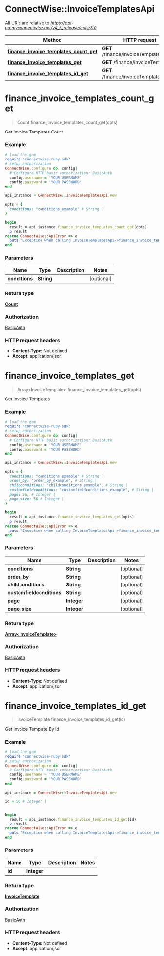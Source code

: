 # ConnectWise::InvoiceTemplatesApi

All URIs are relative to *https://api-na.myconnectwise.net/v4_6_release/apis/3.0*

Method | HTTP request | Description
------------- | ------------- | -------------
[**finance_invoice_templates_count_get**](InvoiceTemplatesApi.md#finance_invoice_templates_count_get) | **GET** /finance/invoiceTemplates/count | 
[**finance_invoice_templates_get**](InvoiceTemplatesApi.md#finance_invoice_templates_get) | **GET** /finance/invoiceTemplates | 
[**finance_invoice_templates_id_get**](InvoiceTemplatesApi.md#finance_invoice_templates_id_get) | **GET** /finance/invoiceTemplates/{id} | 


# **finance_invoice_templates_count_get**
> Count finance_invoice_templates_count_get(opts)



Get Invoice Templates Count

### Example
```ruby
# load the gem
require 'connectwise-ruby-sdk'
# setup authorization
ConnectWise.configure do |config|
  # Configure HTTP basic authorization: BasicAuth
  config.username = 'YOUR USERNAME'
  config.password = 'YOUR PASSWORD'
end

api_instance = ConnectWise::InvoiceTemplatesApi.new

opts = { 
  conditions: "conditions_example" # String | 
}

begin
  result = api_instance.finance_invoice_templates_count_get(opts)
  p result
rescue ConnectWise::ApiError => e
  puts "Exception when calling InvoiceTemplatesApi->finance_invoice_templates_count_get: #{e}"
end
```

### Parameters

Name | Type | Description  | Notes
------------- | ------------- | ------------- | -------------
 **conditions** | **String**|  | [optional] 

### Return type

[**Count**](Count.md)

### Authorization

[BasicAuth](../README.md#BasicAuth)

### HTTP request headers

 - **Content-Type**: Not defined
 - **Accept**: application/json



# **finance_invoice_templates_get**
> Array&lt;InvoiceTemplate&gt; finance_invoice_templates_get(opts)



Get Invoice Templates

### Example
```ruby
# load the gem
require 'connectwise-ruby-sdk'
# setup authorization
ConnectWise.configure do |config|
  # Configure HTTP basic authorization: BasicAuth
  config.username = 'YOUR USERNAME'
  config.password = 'YOUR PASSWORD'
end

api_instance = ConnectWise::InvoiceTemplatesApi.new

opts = { 
  conditions: "conditions_example" # String | 
  order_by: "order_by_example", # String | 
  childconditions: "childconditions_example", # String | 
  customfieldconditions: "customfieldconditions_example", # String | 
  page: 56, # Integer | 
  page_size: 56 # Integer | 
}

begin
  result = api_instance.finance_invoice_templates_get(opts)
  p result
rescue ConnectWise::ApiError => e
  puts "Exception when calling InvoiceTemplatesApi->finance_invoice_templates_get: #{e}"
end
```

### Parameters

Name | Type | Description  | Notes
------------- | ------------- | ------------- | -------------
 **conditions** | **String**|  | [optional] 
 **order_by** | **String**|  | [optional] 
 **childconditions** | **String**|  | [optional] 
 **customfieldconditions** | **String**|  | [optional] 
 **page** | **Integer**|  | [optional] 
 **page_size** | **Integer**|  | [optional] 

### Return type

[**Array&lt;InvoiceTemplate&gt;**](InvoiceTemplate.md)

### Authorization

[BasicAuth](../README.md#BasicAuth)

### HTTP request headers

 - **Content-Type**: Not defined
 - **Accept**: application/json



# **finance_invoice_templates_id_get**
> InvoiceTemplate finance_invoice_templates_id_get(id)



Get Invoice Template By Id

### Example
```ruby
# load the gem
require 'connectwise-ruby-sdk'
# setup authorization
ConnectWise.configure do |config|
  # Configure HTTP basic authorization: BasicAuth
  config.username = 'YOUR USERNAME'
  config.password = 'YOUR PASSWORD'
end

api_instance = ConnectWise::InvoiceTemplatesApi.new

id = 56 # Integer | 


begin
  result = api_instance.finance_invoice_templates_id_get(id)
  p result
rescue ConnectWise::ApiError => e
  puts "Exception when calling InvoiceTemplatesApi->finance_invoice_templates_id_get: #{e}"
end
```

### Parameters

Name | Type | Description  | Notes
------------- | ------------- | ------------- | -------------
 **id** | **Integer**|  | 

### Return type

[**InvoiceTemplate**](InvoiceTemplate.md)

### Authorization

[BasicAuth](../README.md#BasicAuth)

### HTTP request headers

 - **Content-Type**: Not defined
 - **Accept**: application/json



